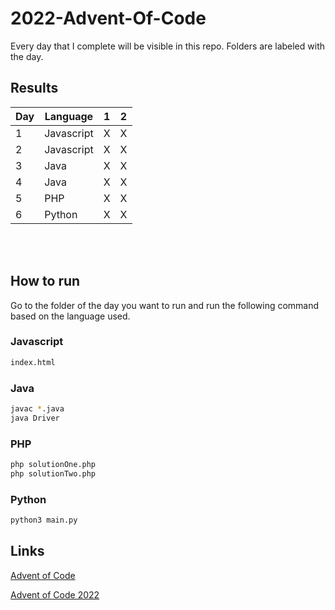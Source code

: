 # 2022-Advent-Of-Code

Every day that I complete will be visible in this repo. Folders are labeled with the day.

## Results

| Day | Language   | 1   | 2   |
| --- | ---------- | --- | --- |
| 1   | Javascript | X   | X   |
| 2   | Javascript | X   | X   |
| 3   | Java       | X   | X   |
| 4   | Java       | X   | X   |
| 5   | PHP        | X   | X   |
| 6   | Python     | X   | X   |

<br>
<br>

## How to run

Go to the folder of the day you want to run and run the following command based on the language used.

### Javascript

```bash
index.html
```

### Java

```bash
javac *.java
java Driver
```

### PHP

```bash
php solutionOne.php
php solutionTwo.php
```

### Python

```bash
python3 main.py
```

## Links

[Advent of Code](https://adventofcode.com/)

[Advent of Code 2022](https://adventofcode.com/2022)
